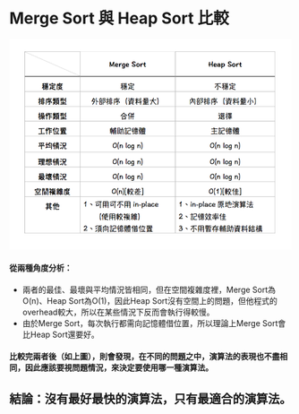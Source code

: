 # Merge Sort 與 Heap Sort 比較
![](/image/螢幕截圖%202019-11-06%2012.45.10.png)
#### 從兩種角度分析：
* 兩者的最佳、最壞與平均情況皆相同，但在空間複雜度裡，Merge Sort為O(n)、Heap Sort為O(1)，因此Heap Sort沒有空間上的問題，但他程式的overhead較大，所以在某些情況下反而會執行得較慢。
* 由於Merge Sort，每次執行都需向記憶體借位置，所以理論上Merge Sort會比Heap Sort還要好。
#### 比較完兩者後（如上圖），則會發現，在不同的問題之中，演算法的表現也不盡相同，因此應該要視問題情況，來決定要使用哪一種演算法。
## 結論：沒有最好最快的演算法，只有最適合的演算法。
